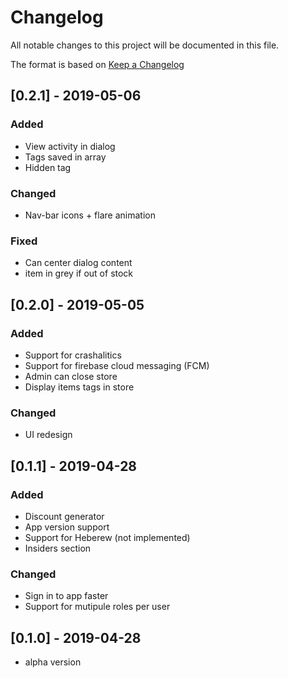 # Changelog

All notable changes to this project will be documented in this file.

The format is based on [Keep a Changelog](http://keepachangelog.com/en/1.0.0/)

## [0.2.1] - 2019-05-06

### Added

- View activity in dialog
- Tags saved in array
- Hidden tag

### Changed

- Nav-bar icons + flare animation

### Fixed

- Can center dialog content
- item in grey if out of stock

## [0.2.0] - 2019-05-05

### Added

- Support for crashalitics
- Support for firebase cloud messaging (FCM)
- Admin can close store
- Display items tags in store

### Changed

- UI redesign

## [0.1.1] - 2019-04-28

### Added

- Discount generator
- App version support
- Support for Heberew (not implemented)
- Insiders section

### Changed

- Sign in to app faster
- Support for mutipule roles per user

## [0.1.0] - 2019-04-28

- alpha version